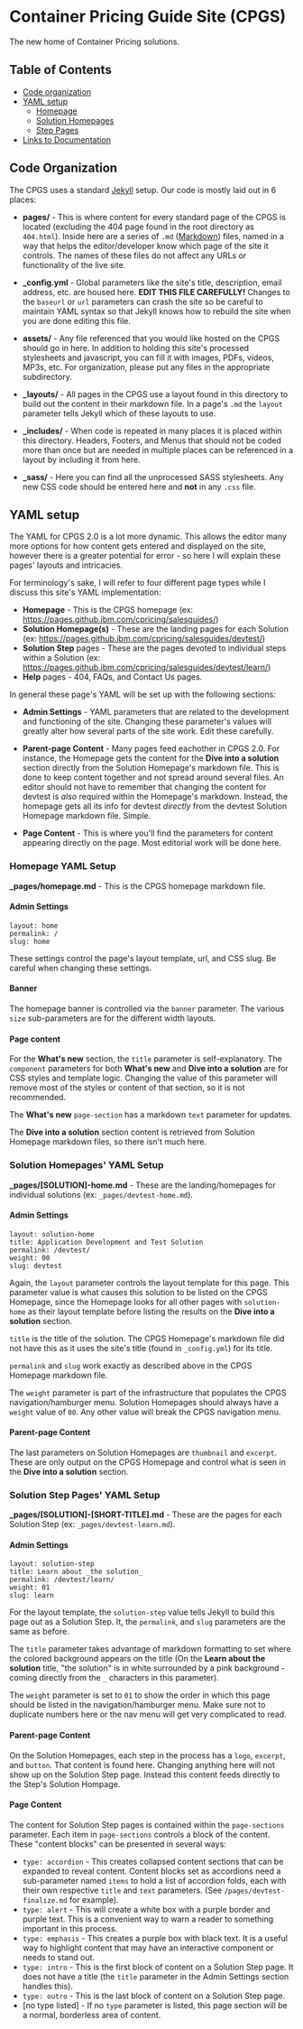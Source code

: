 # Container Pricing Guide Site (CPGS)
The new home of Container Pricing solutions.

## Table of Contents
* [Code organization](#code-org)
* [YAML setup](#yaml-setup)
    * [Homepage](#yaml-homepage)
    * [Solution Homepages](#yaml-solution-homepage)
    * [Step Pages](#yaml-step-pages)
* [Links to Documentation](#docs)

<a name="code-org"></a>
## Code Organization
The CPGS uses a standard [Jekyll](https://jekyllrb.com) setup. Our code is mostly laid out in 6 places:
* __pages/__ - This is where content for every standard page of the CPGS is located (excluding the 404 page found in the root directory as `404.html`). Inside here are a series of `.md` ([Markdown](https://github.com/adam-p/markdown-here/wiki/Markdown-Cheatsheet)) files, named in a way that helps the editor/developer know which page of the site it controls. The names of these files do not affect any URLs or functionality of the live site.

* __\_config.yml__ - Global parameters like the site's title, description, email address, etc. are housed here. __EDIT THIS FILE CAREFULLY!__ Changes to the `baseurl` or `url` parameters can crash the site so be careful to maintain YAML syntax so that Jekyll knows how to rebuild the site when you are done editing this file.

* __assets/__ - Any file referenced that you would like hosted on the CPGS should go in here. In addition to holding this site's processed stylesheets and javascript, you can fill it with images, PDFs, videos, MP3s, etc. For organization, please put any files in the appropriate subdirectory.

* __\_layouts/__ - All pages in the CPGS use a layout found in this directory to build out the content in their markdown file. In a page's `.md` the `layout` parameter tells Jekyll which of these layouts to use.

* __\_includes/__ - When code is repeated in many places it is placed within this directory. Headers, Footers, and Menus that should not be coded more than once but are needed in multiple places can be referenced in a layout by including it from here.

* __\_sass/__ - Here you can find all the unprocessed SASS stylesheets. Any new CSS code should be entered here and __not__ in any `.css` file. 


<a name="yaml-setup"></a>
## YAML setup
The YAML for CPGS 2.0 is a lot more dynamic. This allows the editor many more options for how content gets entered and displayed on the site, however there is a greater potential for error - so here I will explain these pages' layouts and intricacies.

For terminology's sake, I will refer to four different page types while I discuss this site's YAML implementation:
* __Homepage__ - This is the CPGS homepage (ex: https://pages.github.ibm.com/cpricing/salesguides/)
* __Solution Homepage(s)__ - These are the landing pages for each Solution (ex: https://pages.github.ibm.com/cpricing/salesguides/devtest/)
* __Solution Step__ pages - These are the pages devoted to individual steps within a Solution (ex: https://pages.github.ibm.com/cpricing/salesguides/devtest/learn/)
* __Help__ pages - 404, FAQs, and Contact Us pages.

In general these page's YAML will be set up with the following sections:
* __Admin Settings__ - YAML parameters that are related to the development and functioning of the site. Changing these parameter's values will greatly alter how several parts of the site work. Edit these carefully.

* __Parent-page Content__ - Many pages feed eachother in CPGS 2.0. For instance, the Homepage gets the content for the __Dive into a solution__ section directly from the Solution Homepage's markdown file. This is done to keep content together and not spread around several files. An editor should not have to remember that changing the content for devtest is _also_ required within the Homepage's markdown. Instead, the homepage gets all its info for devtest _directly_ from the devtest Solution Homepage markdown file. Simple.

* __Page Content__ - This is where you'll find the parameters for content appearing directly on the page. Most editorial work will be done here.

<a name="yaml-homepage"></a>
### Homepage YAML Setup
__\_pages/homepage.md__ - This is the CPGS homepage markdown file.

#### Admin Settings
```
layout: home
permalink: /
slug: home
```
These settings control the page's layout template, url, and CSS slug. Be careful when changing these settings.

#### Banner
The homepage banner is controlled via the `banner` parameter. The various `size` sub-parameters are for the different width layouts.

#### Page content

For the __What's new__ section, the `title` parameter is self-explanatory. The `component` parameters for both __What's new__ and __Dive into a solution__ are for CSS styles and template logic. Changing the value of this parameter will remove most of the styles or content of that section, so it is not recommended.

The __What's new__ `page-section` has a markdown `text` parameter for updates.

The __Dive into a solution__ section content is retrieved from Solution Homepage markdown files, so there isn't much here.

<a name="yaml-solution-homepage"></a>
### Solution Homepages' YAML Setup
__\_pages/[SOLUTION]-home.md__ - These are the landing/homepages for individual solutions (ex: `_pages/devtest-home.md`).

#### Admin Settings
```
layout: solution-home
title: Application Development and Test Solution
permalink: /devtest/
weight: 00
slug: devtest
```
Again, the `layout` parameter controls the layout template for this page. This parameter value is what causes this solution to be listed on the CPGS Homepage, since the Homepage looks for all other pages with `solution-home` as their layout template before listing the results on the __Dive into a solution__ section.

`title` is the title of the solution. The CPGS Homepage's markdown file did not have this as it uses the site's title (found in `_config.yml`) for its title.

`permalink` and `slug` work exactly as described above in the CPGS Homepage markdown file.

The `weight` parameter is part of the infrastructure that populates the CPGS navigation/hamburger menu. Solution Homepages should always have a `weight` value of `00`. Any other value will break the CPGS navigation menu.

#### Parent-page Content
The last parameters on Solution Homepages are `thumbnail` and `excerpt`. These are only output on the CPGS Homepage and control what is seen in the __Dive into a solution__ section.

<a name="yaml-step-pages"></a>
### Solution Step Pages' YAML Setup
__\_pages/[SOLUTION]-[SHORT-TITLE].md__ - These are the pages for each Solution Step (ex: `_pages/devtest-learn.md`).

#### Admin Settings
```
layout: solution-step
title: Learn about _the solution_
permalink: /devtest/learn/
weight: 01
slug: learn
```
For the layout template, the `solution-step` value tells Jekyll to build this page out as a Solution Step. It, the `permalink`, and `slug` parameters are the same as before.

The `title` parameter takes advantage of markdown formatting to set where the colored background appears on the title (On the __Learn about the solution__ title, "the solution" is in white surrounded by a pink background - coming directly from the `_` characters in this parameter).

The `weight` parameter is set to `01` to show the order in which this page should be listed in the navigation/hamburger menu. Make sure not to duplicate numbers here or the nav menu will get very complicated to read.

#### Parent-page Content
On the Solution Homepages, each step in the process has a `logo`, `excerpt`, and `button`. That content is found here. Changing anything here will not show up on the Solution Step page. Instead this content feeds directly to the Step's Solution Hompage.

#### Page Content
The content for Solution Step pages is contained within the `page-sections` parameter. Each item in `page-sections` controls a block of the content. These "content blocks" can be presented in several ways:
* `type: accordion` - This creates collapsed content sections that can be expanded to reveal content. Content blocks set as accordions need a sub-parameter named `items` to hold a list of accordion folds, each with their own respective `title` and `text` parameters. (See `/pages/devtest-finalize.md` for example).
* `type: alert` - This will create a white box with a purple border and purple text. This is a convenient way to warn a reader to something important in this process.
* `type: emphasis` - This creates a purple box with black text. It is a useful way to highlight content that may have an interactive component or needs to stand out.
* `type: intro` - This is the first block of content on a Solution Step page. It does not have a title (the `title` parameter in the Admin Settings section handles this). 
* `type: outro` - This is the last block of content on a Solution Step page.
* [no type listed] - If no `type` parameter is listed, this page section will be a normal, borderless area of content.
